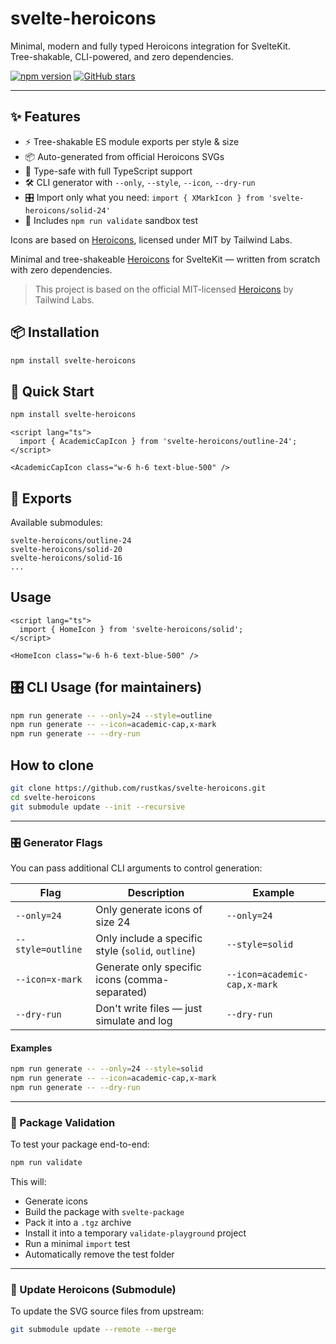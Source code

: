 # svelte-heroicons

Minimal, modern and fully typed Heroicons integration for SvelteKit.  
Tree-shakable, CLI-powered, and zero dependencies.

[![npm version](https://img.shields.io/npm/v/svelte-heroicons.svg?style=flat&color=green)](https://www.npmjs.com/package/svelte-heroicons)
[![GitHub stars](https://img.shields.io/github/stars/rustkas/svelte-heroicons?style=social)](https://github.com/rustkas/svelte-heroicons)

---

## ✨ Features

- ⚡ Tree-shakable ES module exports per style & size
- 📦 Auto-generated from official Heroicons SVGs
- 🧠 Type-safe with full TypeScript support
- 🛠 CLI generator with `--only`, `--style`, `--icon`, `--dry-run`
- 🎛 Import only what you need: `import { XMarkIcon } from 'svelte-heroicons/solid-24'`
- 🧪 Includes `npm run validate` sandbox test

Icons are based on [Heroicons](https://github.com/tailwindlabs/heroicons), licensed under MIT by Tailwind Labs.

Minimal and tree-shakeable [Heroicons](https://heroicons.com) for SvelteKit — written from scratch with zero dependencies.

> This project is based on the official MIT-licensed [Heroicons](https://github.com/tailwindlabs/heroicons) by Tailwind Labs.

## 📦 Installation

```bash
npm install svelte-heroicons
```

## 🚀 Quick Start

```bash
npm install svelte-heroicons
```

```svelte
<script lang="ts">
  import { AcademicCapIcon } from 'svelte-heroicons/outline-24';
</script>

<AcademicCapIcon class="w-6 h-6 text-blue-500" />
```

## 📁 Exports

Available submodules:

```
svelte-heroicons/outline-24
svelte-heroicons/solid-20
svelte-heroicons/solid-16
...
```


## Usage

```svelte
<script lang="ts">
  import { HomeIcon } from 'svelte-heroicons/solid';
</script>

<HomeIcon class="w-6 h-6 text-blue-500" />
```


## 🎛 CLI Usage (for maintainers)

```bash
npm run generate -- --only=24 --style=outline
npm run generate -- --icon=academic-cap,x-mark
npm run generate -- --dry-run
```

## How to clone
```bash
git clone https://github.com/rustkas/svelte-heroicons.git
cd svelte-heroicons
git submodule update --init --recursive
```

---

### 🎛 Generator Flags

You can pass additional CLI arguments to control generation:

| Flag              | Description                                      | Example                                |
|-------------------|--------------------------------------------------|----------------------------------------|
| `--only=24`       | Only generate icons of size 24                   | `--only=24`                            |
| `--style=outline` | Only include a specific style (`solid`, `outline`) | `--style=solid`                        |
| `--icon=x-mark`   | Generate only specific icons (comma-separated)  | `--icon=academic-cap,x-mark`          |
| `--dry-run`       | Don't write files — just simulate and log       | `--dry-run`                            |

#### Examples

```bash
npm run generate -- --only=24 --style=solid
npm run generate -- --icon=academic-cap,x-mark
npm run generate -- --dry-run
```

---

### 🧪 Package Validation

To test your package end-to-end:

```bash
npm run validate
```

This will:

- Generate icons
- Build the package with `svelte-package`
- Pack it into a `.tgz` archive
- Install it into a temporary `validate-playground` project
- Run a minimal `import` test
- Automatically remove the test folder

---

### 📁 Update Heroicons (Submodule)

To update the SVG source files from upstream:

```bash
git submodule update --remote --merge
```
